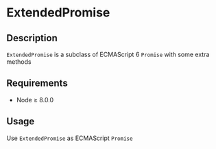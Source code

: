 # ExtendedPromise

## Description

`ExtendedPromise` is a subclass of ECMAScript 6 `Promise` with some extra methods

## Requirements

* Node ≥ 8.0.0

## Usage

Use `ExtendedPromise` as ECMAScript `Promise`
